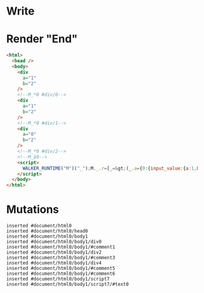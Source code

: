 # Write
  <div a=1 b=2></div><!--M_*0 #div/0--><div a=1 b=2></div><!--M_*0 #div/1--><div a=0 b=2></div><!--M_*0 #div/2--><!--M_$0--><script>WALKER_RUNTIME("M")("_");M._.r=[_=>(_.a={0:{input_value:{a:1,b:2},a:0}}),0,"__tests__/template.marko_0_input_value_a",0,"__tests__/template.marko_0_input_value",0];M._.w()</script>


# Render "End"
```html
<html>
  <head />
  <body>
    <div
      a="1"
      b="2"
    />
    <!--M_*0 #div/0-->
    <div
      a="1"
      b="2"
    />
    <!--M_*0 #div/1-->
    <div
      a="0"
      b="2"
    />
    <!--M_*0 #div/2-->
    <!--M_$0-->
    <script>
      WALKER_RUNTIME("M")("_");M._.r=[_=&gt;(_.a={0:{input_value:{a:1,b:2},a:0}}),0,"__tests__/template.marko_0_input_value_a",0,"__tests__/template.marko_0_input_value",0];M._.w()
    </script>
  </body>
</html>
```

# Mutations
```
inserted #document/html0
inserted #document/html0/head0
inserted #document/html0/body1
inserted #document/html0/body1/div0
inserted #document/html0/body1/#comment1
inserted #document/html0/body1/div2
inserted #document/html0/body1/#comment3
inserted #document/html0/body1/div4
inserted #document/html0/body1/#comment5
inserted #document/html0/body1/#comment6
inserted #document/html0/body1/script7
inserted #document/html0/body1/script7/#text0
```